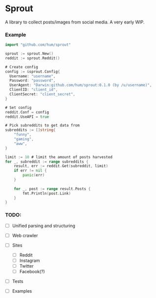 # Sprout
A library to collect posts/images from social media. A very early WIP. 

### Example
```go
import "github.com/hum/sprout"

sprout := sprout.New()
reddit := sprout.Reddit()

# Create config
config := &sprout.Config{
  Username: "username",
  Password: "password",
  UserAgent: "Darwin:github.com/hum/sprout:0.1.0 (by /u/username)",
  ClientID: "client_id",
  ClientSecret: "client_secret",
}

# Set config
reddit.Conf = config
reddit.UseAPI = true

# Pick subreddits to get data from
subreddits := []string{
	"funny",
	"gaming",
	"aww",
}

limit := 10 # limit the amount of posts harvested
for _, subreddit := range subreddits {
	result, err := reddit.Get(subreddit, limit)
	if err != nil {
		panic(err)
	}
	
	for _, post := range result.Posts {
		fmt.Println(post.Link)
	}
}
```

### TODO:
  - [ ] Unified parsing and structuring
  - [ ] Web crawler
  - [ ] Sites
    - [ ] Reddit
    - [ ] Instagram
    - [ ] Twitter
    - [ ] Facebook(?)
  - [ ] Tests
  - [ ] Examples

